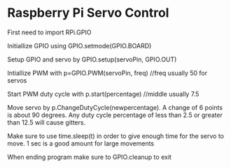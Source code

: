 # Raspberry Pi Servo Control

First need to import RPi.GPIO

Initiallize GPIO using GPIO.setmode(GPIO.BOARD)

Setup GPIO and servo by GPIO.setup(servoPin, GPIO.OUT)

Intiallize PWM with p=GPIO.PWM(servoPin, freq)    //freq usually 50 for servos

Start PWM duty cycle with p.start(percentage)     //middle usually 7.5

Move servo by p.ChangeDutyCycle(newpercentage). A change of 6 points is about 90 degrees. Any duty cycle percentage of less than 2.5 or greater than 12.5 will cause gitters.

Make sure to use time.sleep(t) in order to give enough time for the servo to move. 1 sec is a good amount for large movements

When ending program make sure to GPIO.cleanup to exit

 

